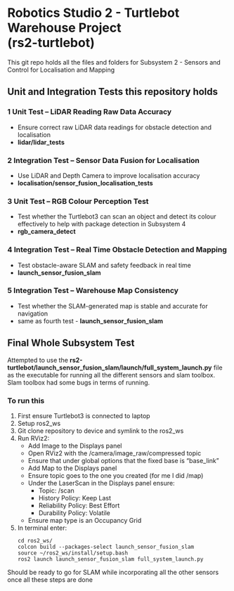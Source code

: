 # Robotics Studio 2 - Turtlebot Warehouse Project <br/> (rs2-turtlebot)
This git repo holds all the files and folders for Subsystem 2 - Sensors and Control for Localisation and Mapping

## Unit and Integration Tests this repository holds
### 1	Unit Test – LiDAR Reading Raw Data Accuracy
  - Ensure correct raw LiDAR data readings for obstacle detection and localisation
  - **lidar/lidar_tests**
### 2	Integration Test – Sensor Data Fusion for Localisation
  - Use LiDAR and Depth Camera to improve localisation accuracy
  - **localisation/sensor_fusion_localisation_tests**
### 3	Unit Test – RGB Colour Perception Test
  - Test whether the Turtlebot3 can scan an object and detect its colour effectively to help with package detection in Subsystem 4
  - **rgb_camera_detect**
### 4	Integration Test – Real Time Obstacle Detection and Mapping
  - Test obstacle-aware SLAM and safety feedback in real time
  - **launch_sensor_fusion_slam**
### 5	Integration Test – Warehouse Map Consistency
  - Test whether the SLAM-generated map is stable and accurate for navigation
  - same as fourth test - **launch_sensor_fusion_slam**

## Final Whole Subsystem Test
Attempted to use the **rs2-turtlebot/launch_sensor_fusion_slam/launch/full_system_launch.py** file as the executable for running all the different sensors and slam toolbox. Slam toolbox had some bugs in terms of running.
### To run this
1. First ensure Turtlebot3 is connected to laptop
3. Setup ros2_ws
4. Git clone repository to device and symlink to the ros2_ws
5. Run RViz2: <br/>
      - Add Image to the Displays panel <br/>
      - Open RViz2 with the /camera/image_raw/compressed topic <br/>
      - Ensure that under global options that the fixed base is “base_link” <br/>
      - Add Map to the Displays panel <br/>
      - Ensure topic goes to the one you created (for me I did /map) <br/>
      - Under the LaserScan in the Displays panel ensure: <br/>
         - Topic: /scan <br/>
         - History Policy: Keep Last <br/>
         - Reliability Policy: Best Effort <br/>
         - Durability Policy: Volatile <br/>
      - Ensure map type is an Occupancy Grid <br/>
7. In terminal enter:
      ```
      cd ros2_ws/
      colcon build --packages-select launch_sensor_fusion_slam
      source ~/ros2_ws/install/setup.bash
      ros2 launch launch_sensor_fusion_slam full_system_launch.py
      ```

Should be ready to go for SLAM while incorporating all the other sensors once all these steps are done
